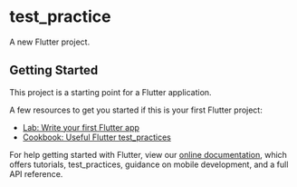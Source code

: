 # test_practice

A new Flutter project.

## Getting Started

This project is a starting point for a Flutter application.

A few resources to get you started if this is your first Flutter project:

- [Lab: Write your first Flutter app](https://flutter.dev/docs/get-started/codelab)
- [Cookbook: Useful Flutter test_practices](https://flutter.dev/docs/cookbook)

For help getting started with Flutter, view our
[online documentation](https://flutter.dev/docs), which offers tutorials,
test_practices, guidance on mobile development, and a full API reference.
